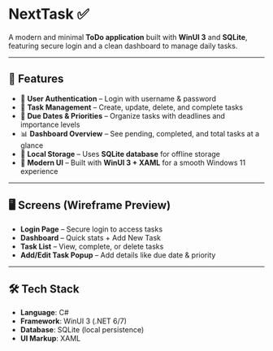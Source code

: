 # NextTask ✅  
A modern and minimal **ToDo application** built with **WinUI 3** and **SQLite**, featuring secure login and a clean dashboard to manage daily tasks.  

---

## 🚀 Features
- 🔐 **User Authentication** – Login with username & password  
- 📝 **Task Management** – Create, update, delete, and complete tasks  
- 📅 **Due Dates & Priorities** – Organize tasks with deadlines and importance levels  
- 📊 **Dashboard Overview** – See pending, completed, and total tasks at a glance  
- 💾 **Local Storage** – Uses **SQLite database** for offline storage  
- 🎨 **Modern UI** – Built with **WinUI 3 + XAML** for a smooth Windows 11 experience  

---

## 🖥️ Screens (Wireframe Preview)
- **Login Page** – Secure login to access tasks  
- **Dashboard** – Quick stats + Add New Task  
- **Task List** – View, complete, or delete tasks  
- **Add/Edit Task Popup** – Add details like due date & priority  

---

## 🛠️ Tech Stack
- **Language**: C#  
- **Framework**: WinUI 3 (.NET 6/7)  
- **Database**: SQLite (local persistence)  
- **UI Markup**: XAML  

